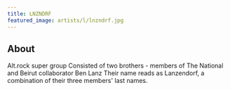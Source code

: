 ```yaml
---
title: LNZNDRF
featured_image: artists/l/lnzndrf.jpg
---
```

## About

Alt.rock super group 
Consisted of two brothers - members of The National and Beirut collaborator Ben Lanz
Their name reads as Lanzendorf, a combination of their three members' last names.
